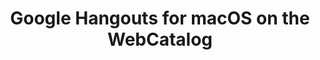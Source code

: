 ---
name: Google Hangouts
category: Social Networking
title: Google Hangouts for macOS on the WebCatalog
key: google-hangouts
fullUrl: 'https://hangouts.google.com'
hostname: hangouts.google.com

---